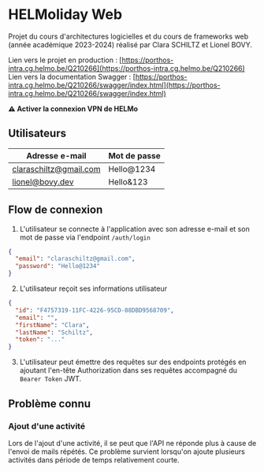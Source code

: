 ﻿# HELMoliday Web

Projet du cours d'architectures logicielles et du cours de frameworks web (année académique 2023-2024) réalisé par Clara SCHILTZ et Lionel BOVY.

Lien vers le projet en production : [https://porthos-intra.cg.helmo.be/Q210266](https://porthos-intra.cg.helmo.be/Q210266)
Lien vers la documentation Swagger : [https://porthos-intra.cg.helmo.be/Q210266/swagger/index.html](https://porthos-intra.cg.helmo.be/Q210266/swagger/index.html)

**⚠️ Activer la connexion VPN de HELMo**

## Utilisateurs
| Adresse e-mail         | Mot de passe |
|------------------------|--------------|
| claraschiltz@gmail.com | Hello@1234   |
| lionel@bovy.dev        | Hello&123    |

## Flow de connexion
1. L'utilisateur se connecte à l'application avec son adresse e-mail et son mot de passe via l'endpoint `/auth/login`
```json
{
  "email": "claraschiltz@gmail.com",
  "password": "Hello@1234"
}
```
2. L'utilisateur reçoit ses informations utilisateur
```json
{
  "id": "F4757319-11FC-4226-95CD-08DBD9568709",
  "email": "",
  "firstName": "Clara",
  "lastName": "Schiltz",
  "token": "..."
}
```
3. L'utilisateur peut émettre des requêtes sur des endpoints protégés en ajoutant l'en-tête Authorization dans ses requêtes accompagné du `Bearer Token` JWT.

## Problème connu
### Ajout d'une activité
Lors de l'ajout d'une activité, il se peut que l'API ne réponde plus à cause de l'envoi de mails répétés. Ce problème survient lorsqu'on ajoute plusieurs activités dans période de temps relativement courte.